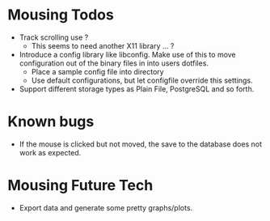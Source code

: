 Mousing Todos
=============
* Track scrolling use ?
    * This seems to need another X11 library ... ?
* Introduce a config library like libconfig. Make use of this to move configuration out
  of the binary files in into users dotfiles.
    * Place a sample config file into directory
    * Use default configurations, but let configfile override this settings.
* Support different storage types as Plain File, PostgreSQL and so forth.

Known bugs
==========
* If the mouse is clicked but not moved, the save to the database does not work as expected.

Mousing Future Tech
===================
  * Export data and generate some pretty graphs/plots.
